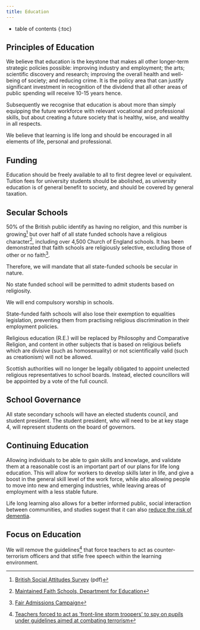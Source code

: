 ```yaml
---
title: Education
---
```


* table of contents
{:toc}

## Principles of Education

We believe that education is the keystone that makes all other longer-term strategic policies possible: improving industry and employment; the arts; scientific discovery and research; improving the overall health and well-being of society; and reducing crime. It is the policy area that can justify significant investment in recognition of the dividend that all other areas of public spending will receive 10-15 years hence.

Subsequently we recognise that education is about more than simply equipping the future workforce with relevant vocational and professional skills, but about creating a future society that is healthy, wise, and wealthy in all respects.

We believe that learning is life long and should be encouraged in all elements of life, personal and professional.

## Funding

Education should be freely available to all to first degree level or equivalent. Tuition fees for university students should be abolished, as university education is of general benefit to society, and should be covered by general taxation.

## Secular Schools

50% of the British public identify as having no religion, and this number is growing[^1] but over half of all state funded schools have a religious character[^2], including over 4,500 Church of England schools. It has been demonstrated that faith schools are religiously selective, excluding those of other or no faith[^3].

Therefore, we will mandate that all state-funded schools be secular in nature.

No state funded school will be permitted to admit students based on religiosity.

We will end compulsory worship in schools.

State-funded faith schools will also lose their exemption to equalities legislation, preventing them from practising religious discrimination in their employment policies.

Religious education (R.E.) will be replaced by Philosophy and Comparative Religion, and content in other subjects that is based on religious beliefs which are divisive (such as homosexuality) or not scientifically valid (such as creationism) will not be allowed.

Scottish authorities will no longer be legally obligated to appoint unelected religious representatives to school boards. Instead, elected councillors will be appointed by a vote of the full council.

## School Governance

All state secondary schools will have an elected students council, and student president. The student president, who will need to be at key stage 4, will represent students on the board of governors.

## Continuing Education

Allowing individuals to be able to gain skills and knowlage, and validate them at a reasonable cost is an important part of our plans for life long education. This will allow for workers to develop skills later in life, and give a boost in the general skill level of the work force, while also allowing people to move into new and emerging industries, while leaving areas of employment with a less stable future.

Life long learning also allows for a better informed public, social interaction between communities, and studies sugest that it can also [reduce the risk of dementia](https://www.nia.nih.gov/alzheimers/publication/preventing-alzheimers-disease/search-alzheimers-prevention-strategies). 

## Focus on Education

We will remove the guidelines[^4] that force teachers to act as counter-terrorism officers and that stifle free speech within the learning environment. 

[^1]: [British Social Attitudes Survey](http://ir2.flife.de/data/natcen-social-research/igb_html/pdf/chapters/BSA28_12Religion.pdf) (pdf)
[^2]: [Maintained Faith Schools, Department for Education](https://www.gov.uk/government/publications/maintained-faith-schools/maintained-faith-schools)
[^3]: [Fair Admissions Campaign](http://fairadmissions.org.uk/groundbreaking-new-research-maps-the-segregating-impact-of-faith-school-admissions/)
[^4]: [Teachers forced to act as 'front-line storm troopers' to spy on pupils under guidelines aimed at combating terrorism](http://www.independent.co.uk/news/education/education-news/teachers-forced-to-act-as-frontline-storm-troopers-to-spy-on-pupils-under-guidelines-aimed-at-combating-terrorism-10158043.html)
